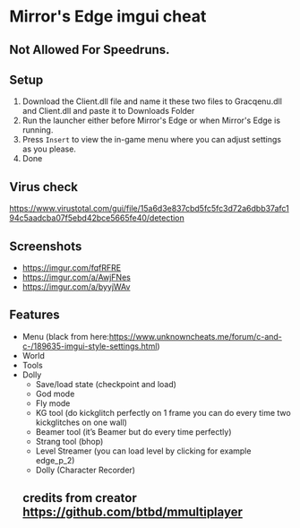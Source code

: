 # Mirror's Edge imgui cheat
## Not Allowed For Speedruns.
## Setup 
1. Download the Client.dll file and name it these two files to Gracqenu.dll and Client.dll and paste it to Downloads Folder
2. Run the launcher either before Mirror's Edge or when Mirror's Edge is running.
3. Press `Insert` to view the in-game menu where you can adjust settings as you please.
4. Done
## Virus check
https://www.virustotal.com/gui/file/15a6d3e837cbd5fc5fc3d72a6dbb37afc194c5aadcba07f5ebd42bce5665fe40/detection
## Screenshots
- https://imgur.com/fqfRFRE
- https://imgur.com/a/AwjFNes 
- https://imgur.com/a/byyjWAv
## Features
- Menu (black from here:https://www.unknowncheats.me/forum/c-and-c-/189635-imgui-style-settings.html)
- World
- Tools
- Dolly
    - Save/load state (checkpoint and load)
    - God mode 
    - Fly mode
    - KG tool (do kickglitch perfectly on 1 frame you can do every time two kickglitches on one wall)
    - Beamer tool (it’s Beamer but do every time perfectly)
    - Strang tool (bhop)
    - Level Streamer (you can load level by clicking for example edge_p_2)
    - Dolly (Character Recorder)
    ## credits from creator https://github.com/btbd/mmultiplayer
    
